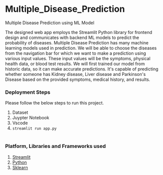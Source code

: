 # Multiple_Disease_Prediction
Multiple Disease Prediction using ML Model

The designed web app employs the Streamlit Python library for frontend design and communicates with backend ML models to predict the probability of diseases. Multiple Disease Prediction has many machine learning models used in prediction. We will be able to choose the diseases from the navigation bar for which we want to make a prediction using various input values. These input values will be the symptoms, physical health data, or blood test results. We will first trained our model from historic data, so it can make accurate predictions. It's capable of predicting whether someone has Kidney disease, Liver disease and Parkinson's Disease based on the provided symptoms, medical history, and results.

### Deployment Steps
Please follow the below steps to run this project.
<br>
1. Dataset
2. Juypter Notebook
3. Vscode
4. `streamlit run app.py`<br><br>


### Platform, Libraries and Frameworks used
1. [Streamlit](https://docs.streamlit.io/library/get-started)
2. [Python](https://www.python.org)
3. [Sklearn](https://scikit-learn.org/stable/index.html)
